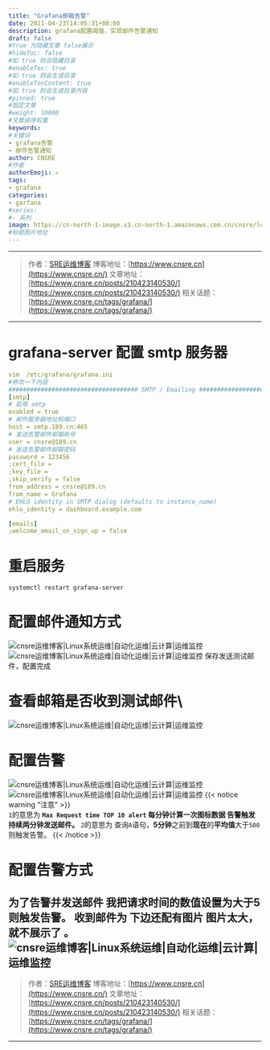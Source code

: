```yaml
---
title: "Grafana邮箱告警"
date: 2021-04-23T14:05:31+08:00
description: grafana配置阈值，实现邮件告警通知
draft: false
#true 为隐藏文章 false展示
#hideToc: false
#如 true 则会隐藏目录
#enableToc: true
#如 true 则会生成目录
#enableTocContent: true
#如 true 则会生成目录内容
#pinned: true  
#固定文章
#weight: 10000
#文章排序权重
keywords:
#关键词
- grafana告警
- 邮件告警通知
author: CNSRE    
#作者
authorEmoji: ✍
tags:
- grafana
categories:
- garfana
#series:
#- 系列
image: https://cn-north-1-image.s3.cn-north-1.amazonaws.com.cn/cnsre/logo/grafana.png
#标题图片地址
---
```


---
> 作者：[SRE运维博客](https://www.cnsre.cn/)
> 博客地址：[https://www.cnsre.cn](https://www.cnsre.cn/)
> 文章地址：[https://www.cnsre.cn/posts/210423140530/](https://www.cnsre.cn/posts/210423140530/)
> 相关话题：[https://www.cnsre.cn/tags/grafana/](https://www.cnsre.cn/tags/grafana/)
---

# grafana-server 配置 smtp 服务器
```yaml
vim  /etc/grafana/grafana.ini
#修改一下内容
#################################### SMTP / Emailing ##########################
[smtp]
# 启用 smtp
enabled = true
# 邮件服务器地址和端口
host = smtp.189.cn:465
# 发送告警邮件邮箱账号
user = cnsre@189.cn
# 发送告警邮件邮箱密码
password = 123456
;cert_file =
;key_file =
;skip_verify = false
from_address = cnsre@189.cn
from_name = Grafana
# EHLO identity in SMTP dialog (defaults to instance_name)
ehlo_identity = dashboard.example.com

[emails]
;welcome_email_on_sign_up = false
```
# 重启服务
```shell
systemctl restart grafana-server
```
# 配置邮件通知方式
![cnsre运维博客|Linux系统运维|自动化运维|云计算|运维监控](https://cn-north-1-image.s3.cn-north-1.amazonaws.com.cn/cnsre/cnsre/20210423142746.png)
![cnsre运维博客|Linux系统运维|自动化运维|云计算|运维监控](https://cn-north-1-image.s3.cn-north-1.amazonaws.com.cn/cnsre/cnsre/20210423142838.png)
保存发送测试邮件，配置完成
# 查看邮箱是否收到测试邮件\
![cnsre运维博客|Linux系统运维|自动化运维|云计算|运维监控](https://cn-north-1-image.s3.cn-north-1.amazonaws.com.cn/cnsre/cnsre/20210423142857.png)
# 配置告警
![cnsre运维博客|Linux系统运维|自动化运维|云计算|运维监控](https://cn-north-1-image.s3.cn-north-1.amazonaws.com.cn/cnsre/cnsre/20210423142916.png)
![cnsre运维博客|Linux系统运维|自动化运维|云计算|运维监控](https://cn-north-1-image.s3.cn-north-1.amazonaws.com.cn/cnsre/cnsre/20210423142927.png)
{{< notice warning "注意" >}}  
`1`的意思为 **`Max Request time TOP 10 alert` 每分钟计算一次图标数据 告警触发持续两分钟发送邮件。**
`2`的意思为 查询`A`语句，**5分钟**之前到**现在**的**平均值**大于`500` 则触发告警。
{{< /notice >}}
# 配置告警方式
为了告警并发送邮件 我把请求时间的数值设置为大于5 则触发告警。
收到邮件为
下边还配有图片  图片太大，就不展示了 。
![cnsre运维博客|Linux系统运维|自动化运维|云计算|运维监控](https://cn-north-1-image.s3.cn-north-1.amazonaws.com.cn/cnsre/cnsre/20210423143355.png)
---
> 作者：[SRE运维博客](https://www.cnsre.cn/)
> 博客地址：[https://www.cnsre.cn](https://www.cnsre.cn/)
> 文章地址：[https://www.cnsre.cn/posts/210423140530/](https://www.cnsre.cn/posts/210423140530/)
> 相关话题：[https://www.cnsre.cn/tags/grafana/](https://www.cnsre.cn/tags/grafana/)
---